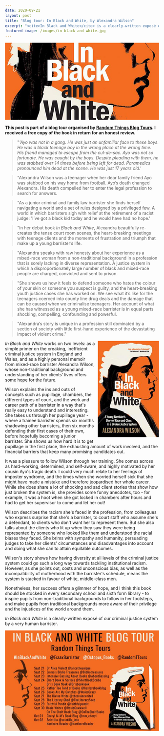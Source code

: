 ```yaml
---
date: 2020-09-21
layout: post
title: "Blog tour: In Black and White, by Alexandra Wilson"
excerpt: "<cite>In Black and White</cite> is a clearly-written exposé of our criminal justice system by a very human barrister."
featured-image: /images/in-black-and-white.jpg
---
```


![In Black and White](/images/in-black-and-white.jpg)

**This post is part of a blog tour organised by [Random Things Blog Tours](http://randomthingsthroughmyletterbox.blogspot.com/p/services-to-publishers-authors-blog.html). I received a free copy of the book in return for an honest review.**

> "<em>'Ayo was not in a gang. He was just an unfamiliar face to these boys. He was a black teenage boy in the wrong place at the wrong time. His friend managed to escape from the cul-de-sac. Ayo was not so fortunate. He was caught by the boys. Despite pleading with them, he was stabbed over 14 times before being left for dead. Paramedics pronounced him dead at the scene. He was just 17 years old.'</em>

> "Alexandra Wilson was a teenager when her dear family friend Ayo was stabbed on his way home from football. Ayo’s death changed Alexandra. His death compelled her to enter the legal profession to search for answers.

> "As a junior criminal and family law barrister she finds herself navigating a world and a set of rules designed by a privileged few. A world in which barristers sigh with relief at the retirement of a racist judge: 'I’ve got a black kid today and he would have had no hope.'

> "In her debut book <cite>In Black and White</cite>, Alexandra beautifully re-creates the tense court room scenes, the heart-breaking meetings with teenage clients and the moments of frustration and triumph that make up a young barrister’s life.

> "Alexandra speaks with raw honesty about her experience as a mixed-race woman from a non-traditional background in a profession that is sorely lacking in diverse representation. A justice system in which a disproportionately large number of black and mixed-race people are charged, convicted and sent to prison.

> "She shows us how it feels to defend someone who hates the colour of your skin or someone you suspect is guilty, and the heart-breaking youth justice cases she has worked on. We see what it’s like for the teenagers coerced into county line drug
deals and the damage that can be caused when we criminalise teenagers. Her account of what she has witnessed as a young mixed-race barrister is in equal parts shocking, compelling, confounding and powerful.

> "Alexandra’s story is unique in a profession still dominated by a section of society with little first-hand experience of the devastating impact of violent crime."

<img src="/images/in-black-and-white-200.jpg" alt="In Black and White" style="float: right; margin-bottom: 10px; margin-left: 10px;">

<cite>In Black and White</cite> works on two levels: as a simple primer on the creaking, inefficient criminal justice system in England and Wales, and as a highly personal memoir from mixed-race barrister Alexandra Wilson, whose non-traditional background and understanding of her clients' lives offers some hope for the future.

Wilson explains the ins and outs of concepts such as pupillage, chambers, the different types of court, and the work and career path of a barrister in a way that's really easy to understand and interesting. She takes us through her pupillage year - where a trainee barrister spends six months shadowing other barristers, then six months defending their first cases of their own, before hopefully becoming a junior barrister. She shows us how hard it is to get pupillage in the first place, the exhausting amount of work involved, and the financial barriers that keep many promising candidates out.

It was a pleasure to follow Wilson through her training. She comes across as hard-working, determined, and self-aware, and highly motivated by her cousin Ayo's tragic death. I could very much relate to her feelings of imposter syndrome, and the times when she worried herself sick that she might have made a mistake and therefore jeopardised her whole career. While she does share a lot of shocking and sad client stories that show how just broken the system is, she provides some funny anecdotes, too - for example, it was a hoot when she got locked in chambers after hours and had to get her supervisor to come and let her out!

Wilson describes the racism she's faced in the profession, from colleagues who express surprise that she's a barrister, to court staff who assume she's a defendant, to clients who don't want her to represent them. But she also talks about the clients who lit up when they saw they were being represented by someone who looked like them and understood the racial biases they faced. She brims with sympathy and humanity, persuading judges to take her clients' circumstances and disadvantages into account and doing what she can to attain equitable outcomes.

Wilson's story shows how having diversity at all levels of the criminal justice system could go such a long way towards tackling institutional racism. However, as she points out, costs and unconscious bias, as well as the incompatibility of motherhood with the barrister's schedule, means the system is stacked in favour of white, middle-class men.

Nonetheless, her success offers a glimmer of hope, and I think this book should be stocked in every secondary school and sixth form library - to inspire pupils from non-traditional backgrounds to follow in her footsteps, and make pupils from traditional backgrounds more aware of their privilege and the injustices of the world around them.

<cite>In Black and White</cite> is a clearly-written exposé of our criminal justice system by a very human barrister.

![In Black and White tour banner](/images/in-black-and-white-banner.jpg)
